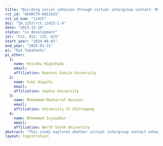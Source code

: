 ```yaml
---
title: "Building social cohesion through virtual intergroup contact: Mobile app experiment in Bangladesh"
rct_id: "AEARCTR-0012425"
rct_id_num: "12425"
doi: "10.1257/rct.12425-1.4"
date: "2023-12-14"
status: "in_development"
jel: "F22, H12, J15, O15"
start_year: "2024-08-01"
end_year: "2025-01-31"
pi: "Ryo Takahashi"
pi_other:
  1:
    name: Keisaku Higashida
    email: 
    affiliation: Kwansei Gakuin University
  2:
    name: Yuki Higuchi
    email: 
    affiliation: Sophia University
  3:
    name: Mohammad Mosharraf Hossain
    email: 
    affiliation: University of Chittagong
  4:
    name: Mohammad Sujauddin
    email: 
    affiliation: North South University
abstract: "This study explores whether virtual intergroup contact enhances social cohesion between refugees and host communities. Given the rising number of refugees, tensions between refugees and host communities have intensified. While intergroup contact has been widely studied as a means to alleviate such tensions, the potential of virtual intergroup contact remains underexplored. To address this gap, we will conduct a randomized control trial in Bangladesh, a major host country for Rohingya refugees from Myanmar. We developed an original online gaming application where participants collaborate in teams to harvest fruit from a shared farm. In the treatment groups, teams will include computer-generated players (bots) representing Rohingya refugees, enabling us to simulate virtual intergroup interactions and flexibly adjust both the performance of these bots and the duration of interactions. We will assess its impact on general attitudes towards refugees, hostility through an incentivized joy-of-destruction experiment, and implicit bias using the list experiment technique."
layout: registration
---
```


